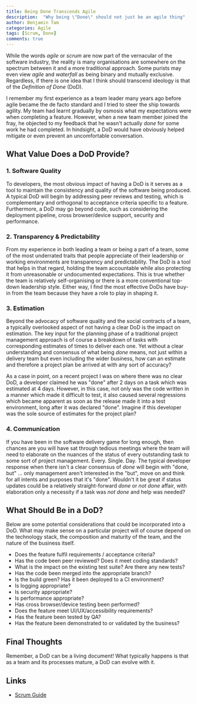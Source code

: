 ```yaml
---
title: Being Done Transcends Agile
description:  "Why being \"Done\" should not just be an agile thing"
author: Benjamin Tam
categories: Agile
tags: [Scrum, Done]
comments: true
---
```


While the words _agile_ or _scrum_ are now part of the vernacular of the software industry, the reality is many organisations are somewhere on the spectrum between it and a more traditional approach. Some purists may even view _agile_ and _waterfall_ as being binary and mutually exclusive. Regardless, if there is one idea that I think should transcend ideology is that of the _Definition of Done_ (DoD).

I remember my first experience as a team leader many years ago before agile became the de facto standard and I tried to steer the ship towards agility. My team had learnt gradually by osmosis what my expectations were when completing a feature. However, when a new team member joined the fray, he objected to my feedback that he wasn't actually _done_ for some work he had completed. In hindsight, a DoD would have obviously helped mitigate or even prevent an uncomfortable conversation.

## What Value Does a DoD Provide?

### 1. Software Quality

To developers, the most obvious impact of having a DoD is it serves as a tool to maintain the consistency and quality of the software being produced. A typical DoD will begin by addressing peer reviews and testing, which is complementary and orthogonal to acceptance criteria specific to a feature. Furthermore, a DoD may go beyond code, such as considering the deployment pipeline, cross browser/device support, security and performance.

### 2. Transparency & Predictability

From my experience in both leading a team or being a part of a team, some of the most underrated traits that people appreciate of their leadership or working environments are transparency and predictability. The DoD is a tool that helps in that regard, holding the team accountable while also protecting it from unreasonable or undocumented expectations. This is true whether the team is relatively self-organising or there is a more conventional top-down leadership style. Either way, I find the most effective DoDs have buy-in from the team because they have a role to play in shaping it.

### 3. Estimation

Beyond the advocacy of software quality and the social contracts of a team, a typically overlooked aspect of not having a clear DoD is the impact on estimation. The key input for the planning phase of a traditional project management approach is of course a breakdown of tasks with corresponding estimates of times to deliver each one. Yet without a clear understanding and consensus of what being _done_ means, not just within a delivery team but even including the wider business, how can an estimate and therefore a project plan be arrived at with any sort of accuracy?

As a case in point, on a recent project I was on where there was no clear DoD, a developer claimed he was "done" after 2 days on a task which was estimated at 4 days. However, in this case, not only was the code written in a manner which made it difficult to test, it also caused several regressions which became apparent as soon as the release made it into a test environment, long after it was declared "done". Imagine if this developer was the sole source of estimates for the project plan?

### 4. Communication

If you have been in the software delivery game for long enough, then chances are you will have sat through tedious meetings where the team will need to elaborate on the nuances of the status of every outstanding task to some sort of project management. Every. Single. Day. The typical developer response when there isn't a clear consensus of _done_ will begin with "done, but" ... only management aren't interested in the "but", move on and think for all intents and purposes that it's "done". Wouldn't it be great if status updates could be a relatively straight-forward _done_ or _not done_ affair, with elaboration only a necessity if a task was _not done_ and help was needed?

## What Should Be in a DoD?

Below are some potential considerations that could be incorporated into a DoD. What may make sense on a particular project will of course depend on the technology stack, the composition and maturity of the team, and the nature of the business itself.

- Does the feature fulfil requirements / acceptance criteria?
- Has the code been peer reviewed? Does it meet coding standards?
- What is the impact on the existing test suite? Are there any new tests?
- Has the code been merged into the appropriate branch?
- Is the build green? Has it been deployed to a CI environment?
- Is logging appropriate?
- Is security appropriate?
- Is performance appropriate?
- Has cross browser/device testing been performed?
- Does the feature meet UI/UX/accessibility requirements?
- Has the feature been tested by QA?
- Has the feature been demonstrated to or validated by the business?

## Final Thoughts

Remember, a DoD can be a living document! What typically happens is that as a team and its processes mature, a DoD can evolve with it.

## Links

 * [Scrum Guide](http://www.scrumguides.org/scrum-guide.html#artifact-transparency-done)
